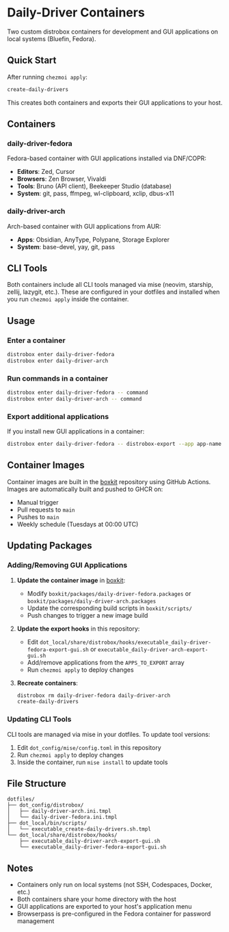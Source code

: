# Daily-Driver Containers

Two custom distrobox containers for development and GUI applications on local systems (Bluefin, Fedora).

## Quick Start

After running `chezmoi apply`:

```bash
create-daily-drivers
```

This creates both containers and exports their GUI applications to your host.

## Containers

### daily-driver-fedora

Fedora-based container with GUI applications installed via DNF/COPR:

- **Editors**: Zed, Cursor
- **Browsers**: Zen Browser, Vivaldi
- **Tools**: Bruno (API client), Beekeeper Studio (database)
- **System**: git, pass, ffmpeg, wl-clipboard, xclip, dbus-x11

### daily-driver-arch

Arch-based container with GUI applications from AUR:

- **Apps**: Obsidian, AnyType, Polypane, Storage Explorer
- **System**: base-devel, yay, git, pass

## CLI Tools

Both containers include all CLI tools managed via mise (neovim, starship, zellij, lazygit, etc.). These are configured in your dotfiles and installed when you run `chezmoi apply` inside the container.

## Usage

### Enter a container

```bash
distrobox enter daily-driver-fedora
distrobox enter daily-driver-arch
```

### Run commands in a container

```bash
distrobox enter daily-driver-fedora -- command
distrobox enter daily-driver-arch -- command
```

### Export additional applications

If you install new GUI applications in a container:

```bash
distrobox enter daily-driver-fedora -- distrobox-export --app app-name
```

## Container Images

Container images are built in the [boxkit](https://github.com/dpietersz/boxkit) repository using GitHub Actions. Images are automatically built and pushed to GHCR on:

- Manual trigger
- Pull requests to `main`
- Pushes to `main`
- Weekly schedule (Tuesdays at 00:00 UTC)

## Updating Packages

### Adding/Removing GUI Applications

1. **Update the container image** in [boxkit](https://github.com/dpietersz/boxkit):
   - Modify `boxkit/packages/daily-driver-fedora.packages` or `boxkit/packages/daily-driver-arch.packages`
   - Update the corresponding build scripts in `boxkit/scripts/`
   - Push changes to trigger a new image build

2. **Update the export hooks** in this repository:
   - Edit `dot_local/share/distrobox/hooks/executable_daily-driver-fedora-export-gui.sh` or `executable_daily-driver-arch-export-gui.sh`
   - Add/remove applications from the `APPS_TO_EXPORT` array
   - Run `chezmoi apply` to deploy changes

3. **Recreate containers**:
   ```bash
   distrobox rm daily-driver-fedora daily-driver-arch
   create-daily-drivers
   ```

### Updating CLI Tools

CLI tools are managed via mise in your dotfiles. To update tool versions:

1. Edit `dot_config/mise/config.toml` in this repository
2. Run `chezmoi apply` to deploy changes
3. Inside the container, run `mise install` to update tools

## File Structure

```
dotfiles/
├── dot_config/distrobox/
│   ├── daily-driver-arch.ini.tmpl
│   └── daily-driver-fedora.ini.tmpl
├── dot_local/bin/scripts/
│   └── executable_create-daily-drivers.sh.tmpl
└── dot_local/share/distrobox/hooks/
    ├── executable_daily-driver-arch-export-gui.sh
    └── executable_daily-driver-fedora-export-gui.sh
```

## Notes

- Containers only run on local systems (not SSH, Codespaces, Docker, etc.)
- Both containers share your home directory with the host
- GUI applications are exported to your host's application menu
- Browserpass is pre-configured in the Fedora container for password management

